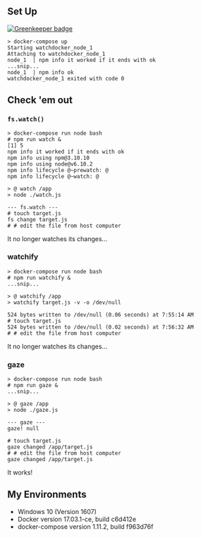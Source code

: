 ## Set Up

[![Greenkeeper badge](https://badges.greenkeeper.io/ginpei/20170527-watch-docker.svg)](https://greenkeeper.io/)

```console
> docker-compose up
Starting watchdocker_node_1
Attaching to watchdocker_node_1
node_1  | npm info it worked if it ends with ok
...snip...
node_1  | npm info ok
watchdocker_node_1 exited with code 0
```

## Check 'em out

### `fs.watch()`

```console
> docker-compose run node bash
# npm run watch &
[1] 5
npm info it worked if it ends with ok
npm info using npm@3.10.10
npm info using node@v6.10.2
npm info lifecycle @~prewatch: @
npm info lifecycle @~watch: @

> @ watch /app
> node ./watch.js

--- fs.watch ---
# touch target.js
fs change target.js
# # edit the file from host computer
```

It no longer watches its changes...

### watchify

```console
> docker-compose run node bash
# npm run watchify &
...snip...

> @ watchify /app
> watchify target.js -v -o /dev/null

524 bytes written to /dev/null (0.06 seconds) at 7:55:14 AM
# touch target.js
524 bytes written to /dev/null (0.02 seconds) at 7:56:32 AM
# # edit the file from host computer
```

It no longer watches its changes...

### gaze

```console
> docker-compose run node bash
# npm run gaze &
...snip...

> @ gaze /app
> node ./gaze.js

--- gaze ---
gaze! null

# touch target.js
gaze changed /app/target.js
# # edit the file from host computer
gaze changed /app/target.js
```

It works!

## My Environments

- Windows 10 (Version 1607)
- Docker version 17.03.1-ce, build c6d412e
- docker-compose version 1.11.2, build f963d76f
